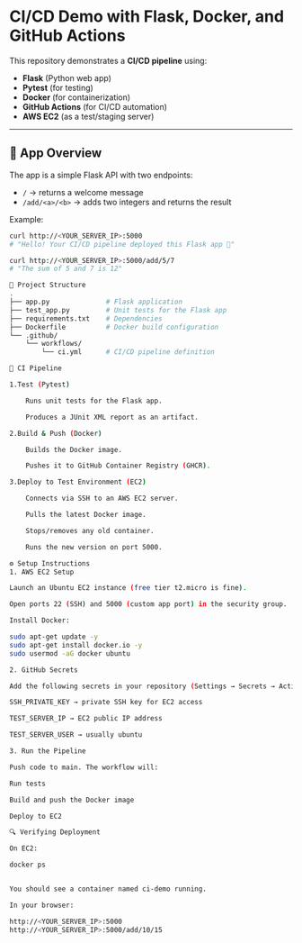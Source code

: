 # CI/CD Demo with Flask, Docker, and GitHub Actions

This repository demonstrates a **CI/CD pipeline** using:
- **Flask** (Python web app)
- **Pytest** (for testing)
- **Docker** (for containerization)
- **GitHub Actions** (for CI/CD automation)
- **AWS EC2** (as a test/staging server)

---

## 🚀 App Overview

The app is a simple Flask API with two endpoints:

- `/` → returns a welcome message  
- `/add/<a>/<b>` → adds two integers and returns the result  

Example:
```bash
curl http://<YOUR_SERVER_IP>:5000
# "Hello! Your CI/CD pipeline deployed this Flask app 🚀"

curl http://<YOUR_SERVER_IP>:5000/add/5/7
# "The sum of 5 and 7 is 12"

📂 Project Structure
.
├── app.py              # Flask application
├── test_app.py         # Unit tests for the Flask app
├── requirements.txt    # Dependencies
├── Dockerfile          # Docker build configuration
└── .github/
    └── workflows/
        └── ci.yml      # CI/CD pipeline definition

🧪 CI Pipeline

1.Test (Pytest)

    Runs unit tests for the Flask app.

    Produces a JUnit XML report as an artifact.

2.Build & Push (Docker)

    Builds the Docker image.

    Pushes it to GitHub Container Registry (GHCR).

3.Deploy to Test Environment (EC2)

    Connects via SSH to an AWS EC2 server.

    Pulls the latest Docker image.

    Stops/removes any old container.

    Runs the new version on port 5000.

⚙️ Setup Instructions
1. AWS EC2 Setup

Launch an Ubuntu EC2 instance (free tier t2.micro is fine).

Open ports 22 (SSH) and 5000 (custom app port) in the security group.

Install Docker:

sudo apt-get update -y
sudo apt-get install docker.io -y
sudo usermod -aG docker ubuntu

2. GitHub Secrets

Add the following secrets in your repository (Settings → Secrets → Actions):

SSH_PRIVATE_KEY → private SSH key for EC2 access

TEST_SERVER_IP → EC2 public IP address

TEST_SERVER_USER → usually ubuntu

3. Run the Pipeline

Push code to main. The workflow will:

Run tests

Build and push the Docker image

Deploy to EC2

🔍 Verifying Deployment

On EC2:

docker ps


You should see a container named ci-demo running.

In your browser:

http://<YOUR_SERVER_IP>:5000
http://<YOUR_SERVER_IP>:5000/add/10/15
